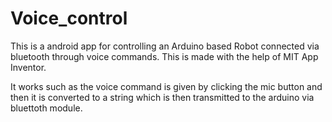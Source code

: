 # Voice_control

This is a android app for controlling an Arduino based Robot connected via bluetooth through voice commands.
This is made with the help of MIT App Inventor.

It works such as the voice command is given by clicking the mic button and then it is converted to a string which is then transmitted to the arduino via bluettoth module.
